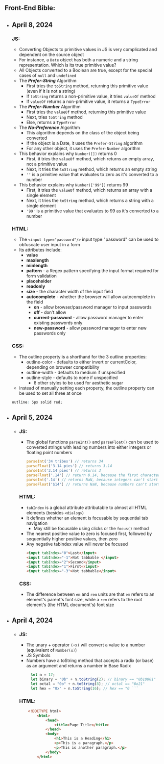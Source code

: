 ## Front-End Bible:

* ## April 8, 2024
  ### JS:
    * Converting Objects to primitive values in JS is very complicated and dependent on the source object
    * For instance, a `Date` object has both a numeric and a string representation. Which is its true primitive value?   
    * All Objects converted to a Boolean are true, except for the special cases of `null` and `undefined`
    * The <i><b>Prefer-String</b></i> Algorithm
      * First tries the `toString` method, returning this primitive value (even if it is not a string)
      * If `toString` returns a non-primitive value, it tries `valueOf` method
      * If `valueOf` returns a non-primitive value, it returns a `TypeError`
    * The <i><b>Prefer-Number</b></i> Algorithm
      * First tries the `valueOf` method, returning this primitive value
      * Next, tries `toString` method
      * Else, returns a `TypeError`
    * The <i><b>No-Preference</b></i> Algorithm
      * This algorithm depends on the class of the object being converted
      * If the object is a Date, it uses the `Prefer-String` algorithm
      * For any other object, it uses the `Prefer-Number` algorithm
    * This behavior explains why `Number([])` returns 0
      * First, it tries the `valueOf` method, which returns an empty array, not a primitive value
      * Next, it tries the `toString` method, which returns an empty string
      * `''` is a primitive value that evaluates to zero as it's converted to a number
    * This behavior explains why `Number(['99'])` returns 99
      * First, it tries the `valueOf` method, which returns an array with a single element
      * Next, it tries the `toString` method, which returns a string with a single element
      * `'99'` is a primitive value that evaluates to 99 as it's converted to a number
    ### HTML:
    * The `<input type="password"/>` input type "password" can be used to obfuscate user input in a form
    * Its attributes include:
      * **value**
      * **maxlength**
      * **minlength**
      * **pattern** - a Regex pattern specifying the input format required for form validation
      * **placeholder** 
      * **readonly**
      * **size** - the character width of the input field
      * **autocomplete** - whether the browser will allow autocomplete in the field
        * **on** - allow browser/password manager to input passwords
        * **off** - don't allow
        * **current-password** - allow password manager to enter existing passwords only
        * **new-password** - allow password manager to enter new passwords only  
    ### CSS:
    * The outline property is a shorthand for the 3 outline properties:
      * outline-color - defaults to either invert or currentColor, depending on browser compatibility
      * outline-width - defaults to medium if unspecified
      * outline-style - defaults to none if unspecified
        * 8 other styles to be used for aesthetic sugar
    * Instead of manually setting each property, the outline property can be used to set all three at once
    ```css
    outline: 5px solid red;
    ```


* ## April 5, 2024
  * ### JS:
    * The global functions `parseInt()` and `parseFloat()` can be used to converted strings with leading numbers into either integers or floating point numbers
      ```javascript
      parseInt('34 tribes') // returns 34
      parseFloat('3.14 pies') // returns 3.14
      parseInt('3.14 pies') // returns 3
      parseFloat('.14') // return 0.14, because the first character is NaN
      parseInt('.14') // returns NaN, because integers can't start with '.'
      parseFloat('$14') // returns NaN, because numbers can't start with '$'

    ### HTML:
    * `tabIndex` is a global attribute attributable to almost all HTML elements (besides `<dialog>`)
    * It defines whether an element is focusable by sequential tab navigation
      * May still be focusable using clicks or the `focus()` method
    * The nearest positive value to zero is focused first, followed by sequentially higher positive values, then zero
    * Any negative tabindex value will never be focused
      ```html
      <input tabIndex="0">Last</input>
      <input tabIndex="-1">Not tabbable </input>
      <input tabIndex="2">Second</input>
      <input tabIndex="1">First</input>
      <input tabIndex="-3">Not tabbable</input>

    ### CSS:
    * The difference between `em` and `rem` units are that `em` refers to an element's parent's font size, while a `rem` refers to the root element's (the HTML document's) font size

* ## April 4, 2024
  * ### JS:
    * The unary + operator `(+x)` will convert a value to a number (equivalent of `Number(x)`)
    * JS Symbols
    * Numbers have a toString method that accepts a radix (or base) as an argument and returns a number in Base Radix  
      ```javascript
        let n = 17;    
        let binary = "0b" + n.toString(2); // binary == "0b10001"  
        let octal = "0o" + n.toString(8); // octal == "0o21"  
        let hex = "0x" + n.toString(16); // hex == "0 ```
    ### HTML:
    ```html
        <!DOCTYPE html>
            <html>
                <head>
                    <title>Page Title</title>
                </head>
                <body>
                    <h1>This is a Heading</h1>
                    <p>This is a paragraph.</p>
                    <p>This is another paragraph.</p>
                </body>
            </html>



